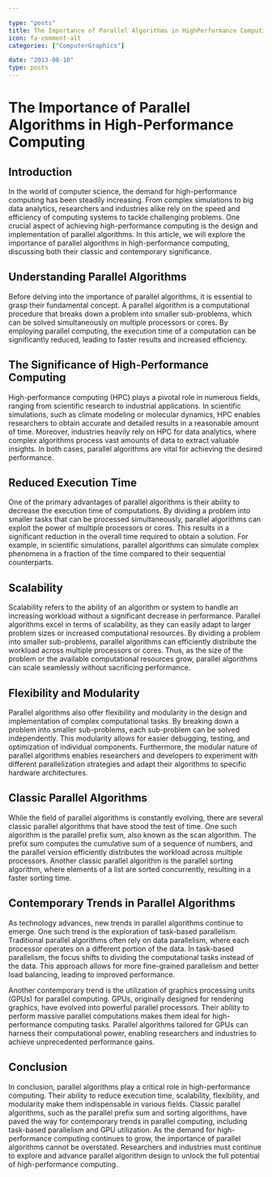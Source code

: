```yaml
---

type: "posts"
title: The Importance of Parallel Algorithms in HighPerformance Computing
icon: fa-comment-alt
categories: ["ComputerGraphics"]

date: "2013-08-10"
type: posts
---
```





# The Importance of Parallel Algorithms in High-Performance Computing

## Introduction

In the world of computer science, the demand for high-performance computing has been steadily increasing. From complex simulations to big data analytics, researchers and industries alike rely on the speed and efficiency of computing systems to tackle challenging problems. One crucial aspect of achieving high-performance computing is the design and implementation of parallel algorithms. In this article, we will explore the importance of parallel algorithms in high-performance computing, discussing both their classic and contemporary significance.

## Understanding Parallel Algorithms

Before delving into the importance of parallel algorithms, it is essential to grasp their fundamental concept. A parallel algorithm is a computational procedure that breaks down a problem into smaller sub-problems, which can be solved simultaneously on multiple processors or cores. By employing parallel computing, the execution time of a computation can be significantly reduced, leading to faster results and increased efficiency.

## The Significance of High-Performance Computing

High-performance computing (HPC) plays a pivotal role in numerous fields, ranging from scientific research to industrial applications. In scientific simulations, such as climate modeling or molecular dynamics, HPC enables researchers to obtain accurate and detailed results in a reasonable amount of time. Moreover, industries heavily rely on HPC for data analytics, where complex algorithms process vast amounts of data to extract valuable insights. In both cases, parallel algorithms are vital for achieving the desired performance.

## Reduced Execution Time

One of the primary advantages of parallel algorithms is their ability to decrease the execution time of computations. By dividing a problem into smaller tasks that can be processed simultaneously, parallel algorithms can exploit the power of multiple processors or cores. This results in a significant reduction in the overall time required to obtain a solution. For example, in scientific simulations, parallel algorithms can simulate complex phenomena in a fraction of the time compared to their sequential counterparts.

## Scalability

Scalability refers to the ability of an algorithm or system to handle an increasing workload without a significant decrease in performance. Parallel algorithms excel in terms of scalability, as they can easily adapt to larger problem sizes or increased computational resources. By dividing a problem into smaller sub-problems, parallel algorithms can efficiently distribute the workload across multiple processors or cores. Thus, as the size of the problem or the available computational resources grow, parallel algorithms can scale seamlessly without sacrificing performance.

## Flexibility and Modularity

Parallel algorithms also offer flexibility and modularity in the design and implementation of complex computational tasks. By breaking down a problem into smaller sub-problems, each sub-problem can be solved independently. This modularity allows for easier debugging, testing, and optimization of individual components. Furthermore, the modular nature of parallel algorithms enables researchers and developers to experiment with different parallelization strategies and adapt their algorithms to specific hardware architectures.

## Classic Parallel Algorithms

While the field of parallel algorithms is constantly evolving, there are several classic parallel algorithms that have stood the test of time. One such algorithm is the parallel prefix sum, also known as the scan algorithm. The prefix sum computes the cumulative sum of a sequence of numbers, and the parallel version efficiently distributes the workload across multiple processors. Another classic parallel algorithm is the parallel sorting algorithm, where elements of a list are sorted concurrently, resulting in a faster sorting time.

## Contemporary Trends in Parallel Algorithms

As technology advances, new trends in parallel algorithms continue to emerge. One such trend is the exploration of task-based parallelism. Traditional parallel algorithms often rely on data parallelism, where each processor operates on a different portion of the data. In task-based parallelism, the focus shifts to dividing the computational tasks instead of the data. This approach allows for more fine-grained parallelism and better load balancing, leading to improved performance.

Another contemporary trend is the utilization of graphics processing units (GPUs) for parallel computing. GPUs, originally designed for rendering graphics, have evolved into powerful parallel processors. Their ability to perform massive parallel computations makes them ideal for high-performance computing tasks. Parallel algorithms tailored for GPUs can harness their computational power, enabling researchers and industries to achieve unprecedented performance gains.

## Conclusion

In conclusion, parallel algorithms play a critical role in high-performance computing. Their ability to reduce execution time, scalability, flexibility, and modularity make them indispensable in various fields. Classic parallel algorithms, such as the parallel prefix sum and sorting algorithms, have paved the way for contemporary trends in parallel computing, including task-based parallelism and GPU utilization. As the demand for high-performance computing continues to grow, the importance of parallel algorithms cannot be overstated. Researchers and industries must continue to explore and advance parallel algorithm design to unlock the full potential of high-performance computing.